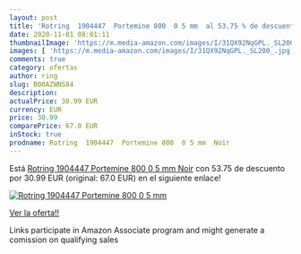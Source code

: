 ```yaml
---
layout: post
title: 'Rotring  1904447  Portemine 800  0 5 mm  al 53.75 % de descuento'
date: 2020-11-01 08:01:11
thumbnailImage: 'https://m.media-amazon.com/images/I/31QX92NqGPL._SL200_.jpg'
images: [ 'https://m.media-amazon.com/images/I/31QX92NqGPL._SL200_.jpg' ]
comments: true
category: ofertas
author: ring
slug: B00AZWNS84
description:
actualPrice: 30.99 EUR
currency: EUR
price: 30.99
comparePrice: 67.0 EUR
inStock: true
prodname: Rotring  1904447  Portemine 800  0 5 mm  Noir
---
```


Está [Rotring  1904447  Portemine 800  0 5 mm  Noir](https://www.amazon.fr/dp/B00AZWNS84/?tag=tolees0d-21) con 53.75 de descuento por 30.99 EUR (original: 67.0 EUR) en el siguiente enlace!

[![Rotring  1904447  Portemine 800  0 5 mm ](https://m.media-amazon.com/images/I/31QX92NqGPL._SL200_.jpg)](https://www.amazon.fr/dp/B00AZWNS84/?tag=tolees0d-21)

[Ver la oferta!!](https://www.amazon.fr/dp/B00AZWNS84/?tag=tolees0d-21)

Links participate in Amazon Associate program and might generate a comission on qualifying sales


